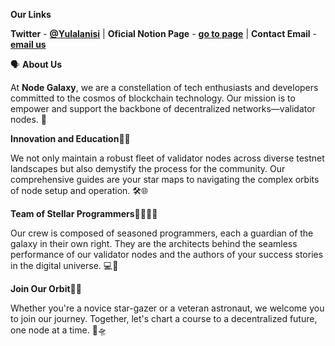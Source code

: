 **Our Links**

**Twitter** - [**@Yulalanisi**](https://x.com/Yulalanisi)  |  **Oficial Notion Page** - [**go to page**](https://helpful-feet-9d1.notion.site/YulalanisiValiTeam-cb53dbaed7094d76a08f0add9bdf92ed)  |  **Contact Email** - [**email us**](mailto:mollyjuliana39@gmail.com)

🗣 **About Us**

At **Node Galaxy**, we are a constellation of tech enthusiasts and developers committed to the cosmos of blockchain technology. Our mission is to empower and support the backbone of decentralized networks—validator nodes. 🚀

**Innovation and Education**📘✨

We not only maintain a robust fleet of validator nodes across diverse testnet landscapes but also demystify the process for the community. Our comprehensive guides are your star maps to navigating the complex orbits of node setup and operation. 🛠️🌐

**Team of Stellar Programmers**👩‍💻👨‍💻

Our crew is composed of seasoned programmers, each a guardian of the galaxy in their own right. They are the architects behind the seamless performance of our validator nodes and the authors of your success stories in the digital universe. 💻🔧

**Join Our Orbit**🤝🌌

Whether you're a novice star-gazer or a veteran astronaut, we welcome you to join our journey. Together, let's chart a course to a decentralized future, one node at a time. 🌟🛸
